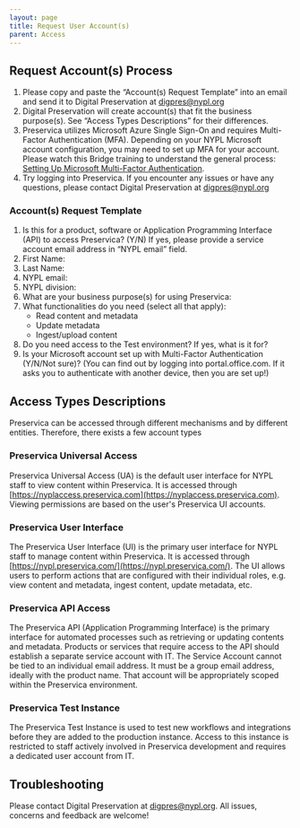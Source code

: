 ```yaml
---
layout: page
title: Request User Account(s)
parent: Access
---
```



## Request Account(s) Process

1. Please copy and paste the “Account(s) Request Template” into an email and send it to Digital Preservation at [digpres@nypl.org](digpres@nypl.org)
2. Digital Preservation will create account(s) that fit the business purpose(s).
   See “Access Types Descriptions” for their differences.
3. Preservica utilizes Microsoft Azure Single Sign-On and requires Multi-Factor Authentication (MFA).
   Depending on your NYPL Microsoft account configuration, you may need to set up MFA for your account.
   Please watch this Bridge training to understand the general process: [Setting Up Microsoft Multi-Factor Authentication](https://nypl.bridgeapp.com/learner/courses/e388e7ac/enroll).
4. Try logging into Preservica.
   If you encounter any issues or have any questions, please contact Digital Preservation at [digpres@nypl.org](digpres@nypl.org)

### Account(s) Request Template

1. Is this for a product, software or Application Programming Interface (API) to access Preservica? (Y/N)
   If yes, please provide a service account email address in “NYPL email” field.
2. First Name:
3. Last Name:
4. NYPL email:
5. NYPL division:
6. What are your business purpose(s) for using Preservica:
7. What functionalities do you need (select all that apply):
   * Read content and metadata
   * Update metadata
   * Ingest/upload content
8. Do you need access to the Test environment? If yes, what is it for?
9.  Is your Microsoft account set up with Multi-Factor Authentication (Y/N/Not sure)?
    (You can find out by logging into portal.office.com.
    If it asks you to authenticate with another device, then you are set up!)

## Access Types Descriptions

Preservica can be accessed through different mechanisms and by different entities. Therefore, there exists a few account types

### Preservica Universal Access

Preservica Universal Access (UA) is the default user interface for NYPL staff to view content within Preservica.
It is accessed through [https://nyplaccess.preservica.com](https://nyplaccess.preservica.com).
Viewing permissions are based on the user's Preservica UI accounts.

### Preservica User Interface

The Preservica User Interface (UI) is the primary user interface for NYPL staff to manage content within Preservica. It is accessed through [https://nypl.preservica.com/](https://nypl.preservica.com/). The UI allows users to perform actions that are configured with their individual roles, e.g. view content and metadata, ingest content, update metadata, etc.

### Preservica API Access

The Preservica API (Application Programming Interface) is the primary interface for automated processes such as retrieving or updating contents and metadata. Products or services that require access to the API should establish a separate service account with IT. The Service Account cannot be tied to an individual email address. It must be a group email address, ideally with the product name. That account will be appropriately scoped within the Preservica environment.

### Preservica Test Instance

The Preservica Test Instance is used to test new workflows and integrations before they are added to the production instance. Access to this instance is restricted to staff actively involved in Preservica development and requires a dedicated user account from IT.

## Troubleshooting

Please contact Digital Preservation at [digpres@nypl.org](digpres@nypl.org). All issues, concerns and feedback are welcome!